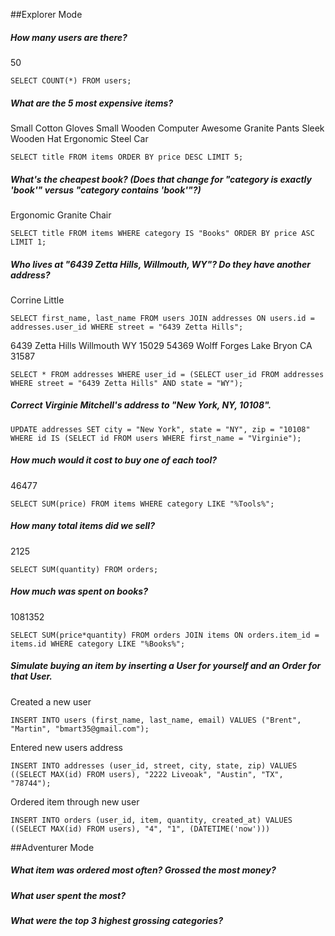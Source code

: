 
##Explorer Mode
##### How many users are there?
50
```
SELECT COUNT(*) FROM users;
```

##### What are the 5 most expensive items?
Small Cotton Gloves
Small Wooden Computer
Awesome Granite Pants
Sleek Wooden Hat
Ergonomic Steel Car
```
SELECT title FROM items ORDER BY price DESC LIMIT 5;
```

##### What's the cheapest book? (Does that change for "category is exactly 'book'" versus "category contains 'book'"?)
Ergonomic Granite Chair
```
SELECT title FROM items WHERE category IS "Books" ORDER BY price ASC LIMIT 1;
```

##### Who lives at "6439 Zetta Hills, Willmouth, WY"? Do they have another address?
Corrine Little
```
SELECT first_name, last_name FROM users JOIN addresses ON users.id = addresses.user_id WHERE street = "6439 Zetta Hills";
```
6439 Zetta Hills  Willmouth  WY    15029
54369 Wolff Forges  Lake Bryon  CA    31587
```
SELECT * FROM addresses WHERE user_id = (SELECT user_id FROM addresses WHERE street = "6439 Zetta Hills" AND state = "WY");
```

##### Correct Virginie Mitchell's address to "New York, NY, 10108".

```
UPDATE addresses SET city = "New York", state = "NY", zip = "10108" WHERE id IS (SELECT id FROM users WHERE first_name = "Virginie");
```

##### How much would it cost to buy one of each tool?
46477
```
SELECT SUM(price) FROM items WHERE category LIKE "%Tools%";
```

##### How many total items did we sell?
2125
```
SELECT SUM(quantity) FROM orders;
```

##### How much was spent on books?
1081352
```
SELECT SUM(price*quantity) FROM orders JOIN items ON orders.item_id = items.id WHERE category LIKE "%Books%";
```

##### Simulate buying an item by inserting a User for yourself and an Order for that User.
Created a new user
```
INSERT INTO users (first_name, last_name, email) VALUES ("Brent", "Martin", "bmart35@gmail.com");
```
Entered new users address
```
INSERT INTO addresses (user_id, street, city, state, zip) VALUES ((SELECT MAX(id) FROM users), "2222 Liveoak", "Austin", "TX", "78744");
```
Ordered item through new user
```
INSERT INTO orders (user_id, item, quantity, created_at) VALUES ((SELECT MAX(id) FROM users), "4", "1", (DATETIME('now')))
```

##Adventurer Mode
##### What item was ordered most often? Grossed the most money?

##### What user spent the most?

##### What were the top 3 highest grossing categories?
